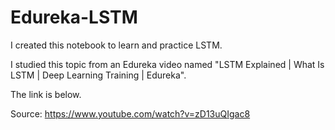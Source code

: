 # Edureka-LSTM

I created this notebook to learn and practice LSTM. 

I studied this topic from an Edureka video named "LSTM Explained | What Is LSTM | Deep Learning Training | Edureka". 

The link is below.

Source: https://www.youtube.com/watch?v=zD13uQIgac8
